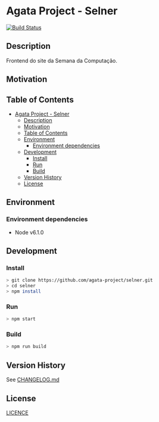 # Agata Project - Selner

[![Build Status](https://travis-ci.org/agata-project/selner.svg?branch=master)](https://travis-ci.org/agata-project/selner)

## Description

Frontend do site da Semana da Computação.

## Motivation

## Table of Contents

- [Agata Project - Selner](#agata-project---selner)
  - [Description](#description)
  - [Motivation](#motivation)
  - [Table of Contents](#table-of-contents)
  - [Environment](#environment)
    - [Environment dependencies](#environment-dependencies)
  - [Development](#development)
    - [Install](#install)
    - [Run](#run)
    - [Build](#build)
  - [Version History](#version-history)
  - [License](#license)

## Environment

### Environment dependencies

- Node v6.1.0

## Development

### Install

```sh
> git clone https://github.com/agata-project/selner.git
> cd selner
> npm install
```

### Run

```sh
> npm start
```

### Build

```sh
> npm run build
```

## Version History

See [CHANGELOG.md](https://github.com/agata-project/azazel/blob/master/CHANGELOG.md)

## License

[LICENCE](https://github.com/agata-project/azazel/blob/master/LICENSE)

